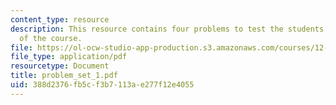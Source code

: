 ```yaml
---
content_type: resource
description: This resource contains four problems to test the students understanding
  of the course.
file: https://ol-ocw-studio-app-production.s3.amazonaws.com/courses/12-742-marine-chemistry-fall-2006/388d2376fb5cf3b7113ae277f12e4055_problem_set_1.pdf
file_type: application/pdf
resourcetype: Document
title: problem_set_1.pdf
uid: 388d2376-fb5c-f3b7-113a-e277f12e4055
---
```

